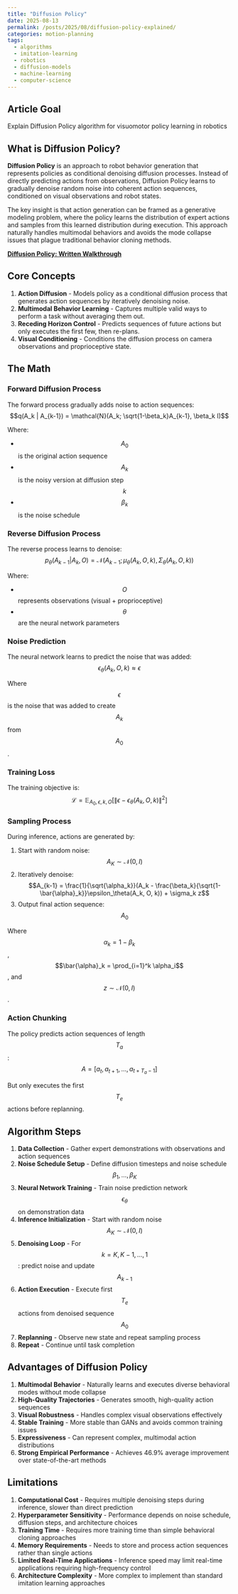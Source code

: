 ```yaml
---
title: "Diffusion Policy"
date: 2025-08-13
permalink: /posts/2025/08/diffusion-policy-explained/
categories: motion-planning
tags:
  - algorithms
  - imitation-learning
  - robotics
  - diffusion-models
  - machine-learning
  - computer-science
---
```



## Article Goal
Explain Diffusion Policy algorithm for visuomotor policy learning in robotics

## What is Diffusion Policy?
**Diffusion Policy** is an approach to robot behavior generation that represents policies as conditional denoising diffusion processes. Instead of directly predicting actions from observations, Diffusion Policy learns to gradually denoise random noise into coherent action sequences, conditioned on visual observations and robot states.

The key insight is that action generation can be framed as a generative modeling problem, where the policy learns the distribution of expert actions and samples from this learned distribution during execution. This approach naturally handles multimodal behaviors and avoids the mode collapse issues that plague traditional behavior cloning methods.

**[Diffusion Policy: Written Walkthrough](/files/Diffusion_Policy.pdf)**

## Core Concepts
1. **Action Diffusion** - Models policy as a conditional diffusion process that generates action sequences by iteratively denoising noise.
2. **Multimodal Behavior Learning** - Captures multiple valid ways to perform a task without averaging them out.
3. **Receding Horizon Control** - Predicts sequences of future actions but only executes the first few, then re-plans.
4. **Visual Conditioning** - Conditions the diffusion process on camera observations and proprioceptive state.

## The Math

### Forward Diffusion Process
The forward process gradually adds noise to action sequences:
$$q(A_k | A_{k-1}) = \mathcal{N}(A_k; \sqrt{1-\beta_k}A_{k-1}, \beta_k I)$$

Where:
- $$A_0$$ is the original action sequence
- $$A_k$$ is the noisy version at diffusion step $$k$$
- $$\beta_k$$ is the noise schedule

### Reverse Diffusion Process
The reverse process learns to denoise:
$$p_\theta(A_{k-1} | A_k, O) = \mathcal{N}(A_{k-1}; \mu_\theta(A_k, O, k), \Sigma_\theta(A_k, O, k))$$

Where:
- $$O$$ represents observations (visual + proprioceptive)
- $$\theta$$ are the neural network parameters

### Noise Prediction
The neural network learns to predict the noise that was added:
$$\epsilon_\theta(A_k, O, k) \approx \epsilon$$

Where $$\epsilon$$ is the noise that was added to create $$A_k$$ from $$A_0$$.

### Training Loss
The training objective is:
$$\mathcal{L} = \mathbb{E}_{A_0, \epsilon, k, O} \left[ \|\epsilon - \epsilon_\theta(A_k, O, k)\|^2 \right]$$

### Sampling Process
During inference, actions are generated by:
1. Start with random noise: $$A_K \sim \mathcal{N}(0, I)$$
2. Iteratively denoise: $$A_{k-1} = \frac{1}{\sqrt{\alpha_k}}(A_k - \frac{\beta_k}{\sqrt{1-\bar{\alpha}_k}}\epsilon_\theta(A_k, O, k)) + \sigma_k z$$
3. Output final action sequence: $$A_0$$

Where $$\alpha_k = 1 - \beta_k$$, $$\bar{\alpha}_k = \prod_{i=1}^k \alpha_i$$, and $$z \sim \mathcal{N}(0, I)$$.

### Action Chunking
The policy predicts action sequences of length $$T_a$$:
$$A = [a_t, a_{t+1}, ..., a_{t+T_a-1}]$$

But only executes the first $$T_e$$ actions before replanning.

## Algorithm Steps
1. **Data Collection** - Gather expert demonstrations with observations and action sequences
2. **Noise Schedule Setup** - Define diffusion timesteps and noise schedule $$\beta_1, ..., \beta_K$$
3. **Neural Network Training** - Train noise prediction network $$\epsilon_\theta$$ on demonstration data
4. **Inference Initialization** - Start with random noise $$A_K \sim \mathcal{N}(0, I)$$
5. **Denoising Loop** - For $$k = K, K-1, ..., 1$$: predict noise and update $$A_{k-1}$$
6. **Action Execution** - Execute first $$T_e$$ actions from denoised sequence $$A_0$$
7. **Replanning** - Observe new state and repeat sampling process
8. **Repeat** - Continue until task completion



## Advantages of Diffusion Policy
1. **Multimodal Behavior** - Naturally learns and executes diverse behavioral modes without mode collapse
2. **High-Quality Trajectories** - Generates smooth, high-quality action sequences
3. **Visual Robustness** - Handles complex visual observations effectively
4. **Stable Training** - More stable than GANs and avoids common training issues
5. **Expressiveness** - Can represent complex, multimodal action distributions
6. **Strong Empirical Performance** - Achieves 46.9% average improvement over state-of-the-art methods

## Limitations
1. **Computational Cost** - Requires multiple denoising steps during inference, slower than direct prediction
2. **Hyperparameter Sensitivity** - Performance depends on noise schedule, diffusion steps, and architecture choices
3. **Training Time** - Requires more training time than simple behavioral cloning approaches
4. **Memory Requirements** - Needs to store and process action sequences rather than single actions
5. **Limited Real-Time Applications** - Inference speed may limit real-time applications requiring high-frequency control
6. **Architecture Complexity** - More complex to implement than standard imitation learning approaches